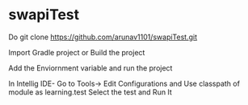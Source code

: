 # swapiTest

Do git clone https://github.com/arunav1101/swapiTest.git

Import Gradle project or Build the project

Add the Enviornment variable and run the project

In Intellig IDE- Go to Tools-> Edit Configurations and 
Use classpath of module as learning.test
Select the test and Run It

